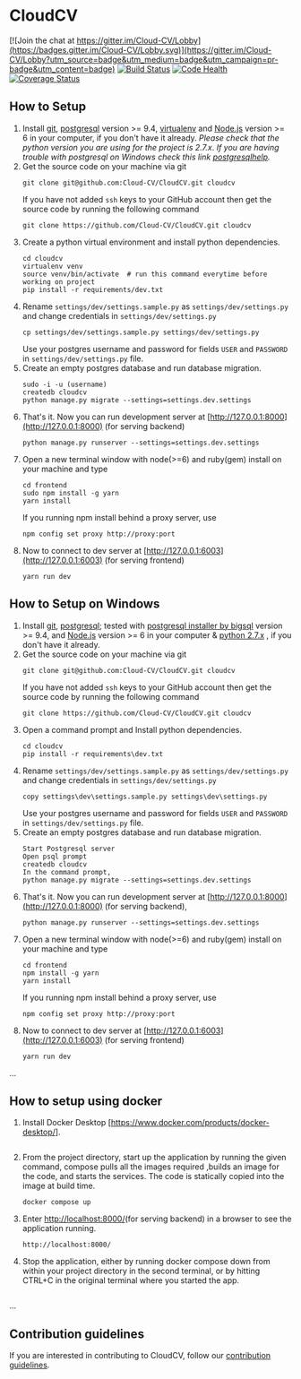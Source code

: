 # CloudCV

[![Join the chat at https://gitter.im/Cloud-CV/Lobby](https://badges.gitter.im/Cloud-CV/Lobby.svg)](https://gitter.im/Cloud-CV/Lobby?utm_source=badge&utm_medium=badge&utm_campaign=pr-badge&utm_content=badge)       [![Build Status](https://travis-ci.org/Cloud-CV/CloudCV.svg?branch=develop)](https://travis-ci.org/Cloud-CV/CloudCV)    [![Code Health](https://landscape.io/github/Cloud-CV/CloudCV/develop/landscape.svg?style=flat)](https://landscape.io/github/Cloud-CV/CloudCV/develop)    [![Coverage Status](https://coveralls.io/repos/github/Cloud-CV/CloudCV/badge.svg)](https://coveralls.io/github/Cloud-CV/CloudCV)

## How to Setup

1. Install [git](https://git-scm.com/downloads), [postgresql](https://www.postgresql.org/download/) version >= 9.4, [virtualenv](https://virtualenv.pypa.io/) and [Node.js](https://www.digitalocean.com/community/tutorials/how-to-install-node-js-with-nvm-node-version-manager-on-a-vps) version >= 6 in your computer, if you don't have it already.
*Please check that the python version you are using for the project is 2.7.x*.
*If you are having trouble with postgresql on Windows check this link [postgresqlhelp](http://bobbyong.com/blog/installing-postgresql-on-windoes/).*
2. Get the source code on your machine via git
    ```
    git clone git@github.com:Cloud-CV/CloudCV.git cloudcv
    ```
    If you have not added `ssh` keys to your GitHub account then get the source code by running the following command
    ```
    git clone https://github.com/Cloud-CV/CloudCV.git cloudcv
    ```
3. Create a python virtual environment and install python dependencies.
    ```
    cd cloudcv
    virtualenv venv
    source venv/bin/activate  # run this command everytime before working on project
    pip install -r requirements/dev.txt
    ```
4. Rename `settings/dev/settings.sample.py` as `settings/dev/settings.py` and change credentials in `settings/dev/settings.py`
    ```
    cp settings/dev/settings.sample.py settings/dev/settings.py
    ```
    Use your postgres username and password for fields `USER` and `PASSWORD` in `settings/dev/settings.py` file.
5. Create an empty postgres database and run database migration.
    ```
    sudo -i -u (username)
    createdb cloudcv
    python manage.py migrate --settings=settings.dev.settings
    ```
6. That's it. Now you can run development server at [http://127.0.0.1:8000](http://127.0.0.1:8000) (for serving backend)
    ```
    python manage.py runserver --settings=settings.dev.settings
    ```
7. Open a new terminal window with node(>=6) and ruby(gem) install on your machine and type
    ```
    cd frontend
    sudo npm install -g yarn
    yarn install
    ```
    If you running npm install behind a proxy server, use
    ```
    npm config set proxy http://proxy:port
    ```
8. Now to connect to dev server at [http://127.0.0.1:6003](http://127.0.0.1:6003) (for serving frontend)
    ```
    yarn run dev
    ```

## How to Setup on Windows

1. Install [git](https://git-scm.com/downloads), [postgresql](https://www.postgresql.org/download/windows); tested with [postgresql installer by bigsql](https://www.openscg.com/bigsql/postgresql/installers.jsp/)  version >= 9.4, and [Node.js](https://nodejs.org/en/download/) version >= 6 in your computer & [python 2.7.x](https://www.python.org/downloads/windows/) , if you don't have it already.
2. Get the source code on your machine via git
    ```
    git clone git@github.com:Cloud-CV/CloudCV.git cloudcv
    ```
    If you have not added `ssh` keys to your GitHub account then get the source code by running the following command
    ```
    git clone https://github.com/Cloud-CV/CloudCV.git cloudcv
    ```
3. Open a command prompt and Install python dependencies.
    ```
    cd cloudcv
    pip install -r requirements\dev.txt
    ```
4. Rename `settings/dev/settings.sample.py` as `settings/dev/settings.py` and change credentials in `settings/dev/settings.py`
    ```
    copy settings\dev\settings.sample.py settings\dev\settings.py
    ```
    Use your postgres username and password for fields `USER` and `PASSWORD` in `settings/dev/settings.py` file.
5. Create an empty postgres database and run database migration.
    ```
    Start Postgresql server
	Open psql prompt
    createdb cloudcv
	In the command prompt,
    python manage.py migrate --settings=settings.dev.settings
    ```
6. That's it. Now you can run development server at [http://127.0.0.1:8000](http://127.0.0.1:8000) (for serving backend),
    ```
    python manage.py runserver --settings=settings.dev.settings
    ```
7. Open a new terminal window with node(>=6) and ruby(gem) install on your machine and type
    ```
    cd frontend
    npm install -g yarn
    yarn install
    ```
    If you running npm install behind a proxy server, use
    ```
    npm config set proxy http://proxy:port
    ```
8. Now to connect to dev server at [http://127.0.0.1:6003](http://127.0.0.1:6003) (for serving frontend)
    ```
    yarn run dev
    ```
...
## How to setup using docker

1. Install Docker Desktop [https://www.docker.com/products/docker-desktop/].
    ```
2. From the project directory, start up the application by running the given command, compose pulls all the images required ,builds an image for the code, and starts the services. The code is statically copied into the image at build time.
    ```
    docker compose up
    ```
3. Enter [http://localhost:8000/](http://localhost:6003)(for serving backend) in a browser to see the application running.
    ```
    http://localhost:8000/
    ```
4. Stop the application, either by running docker compose down from within your project directory in the second terminal, or by hitting CTRL+C in the original terminal where you started the app.
    ```
...
## Contribution guidelines

If you are interested in contributing to CloudCV, follow our [contribution guidelines](https://github.com/Cloud-CV/CloudCV/blob/master/.github/CONTRIBUTING.md).
